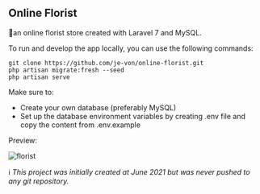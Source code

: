 ## Online Florist
🌻an online florist store created with Laravel 7 and MySQL.

To run and develop the app locally, you can use the following commands:
```
git clone https://github.com/je-von/online-florist.git
php artisan migrate:fresh --seed
php artisan serve
```
Make sure to: 
- Create your own database (preferably MySQL)
- Set up the database environment variables by creating .env file and copy the content from .env.example

Preview:

![florist](https://user-images.githubusercontent.com/86874779/168561279-f205b5ac-3494-4508-bc0e-93662d6df237.png)


ℹ️ _This project was initially created at June 2021 but was never pushed to any git repository._
